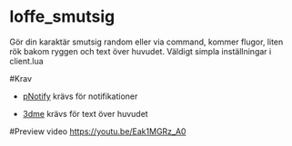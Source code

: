 # loffe_smutsig
Gör din karaktär smutsig random eller via command, kommer flugor, liten rök bakom ryggen och text över huvudet.
Väldigt simpla inställningar i client.lua

#Krav
- [pNotify](https://github.com/Nick78111/pNotify) krävs för notifikationer

- [3dme](https://github.com/Sheamle/3dme) krävs för text över huvudet

#Preview video 
https://youtu.be/Eak1MGRz_A0
